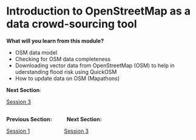 # Introduction to OpenStreetMap as a data crowd-sourcing tool
**What will you learn from this module?**

- OSM data model
- Checking for OSM data completeness
- Downloading vector data from OpenStreetMap (OSM) to help in uderstanding flood risk using QuickOSM
- How to update data on OSM (Mapathons)


**Next Section**: 

<a href="Session3.md" title="Session 3">Session 3</a>

##
**Previous Section:**&nbsp;&nbsp;&nbsp;&nbsp;&nbsp;&nbsp;&nbsp; &nbsp; **Next Section:**

<a href="Session1.md" title="Session 1">Session 1</a> &nbsp; &nbsp; &nbsp; &nbsp; &nbsp; &nbsp; &nbsp; &nbsp; &nbsp; &nbsp; &nbsp; <a href="Session3.md" title="Session 3">Session 3</a>
